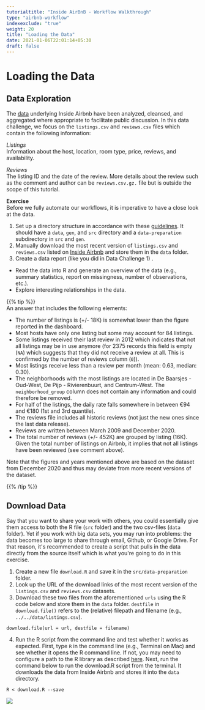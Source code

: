 ```yaml
---
tutorialtitle: "Inside AirBnB - Workflow Walkthrough"
type: "airbnb-workflow"
indexexclude: "true"
weight: 20
title: "Loading the Data"
date: 2021-01-06T22:01:14+05:30
draft: false
---
```


# Loading the Data
## Data Exploration
The [data](http://insideairbnb.com/get-the-data.html) underlying Inside Airbnb have been analyzed, cleansed, and aggregated where appropriate to facilitate public discussion. In this data challenge, we focus on the `listings.csv` and `reviews.csv` files which contain the following information:

*Listings*  
Information about the host, location, room type, price, reviews, and availability.

*Reviews*  
The listing ID and the date of the review. More details about the review such as the comment and author can be `reviews.csv.gz.` file but is outside the scope of this tutorial.

**Exercise**     
Before we fully automate our workflows, it is imperative to have a close look at the data.

1. Set up a directory structure in accordance with these [guidelines](http://tilburgsciencehub.com/workflow/directories/). It should have a `data`, `gen`, and `src` directory and a `data-preparation` subdirectory in `src` and `gen`.
2. Manually download the most recent version of `listings.csv` and `reviews.csv` listed on [Inside Airbnb](http://insideairbnb.com/get-the-data.html) and store them in the `data` folder.
3. Create a data report (like you did in Data Challenge 1) .  
  * Read the data into R and generate an overview of the data (e.g., summary statistics, report on missingness, number of observations, etc.).
  * Explore interesting relationships in the data.


{{% tip %}}   
An answer that includes the following elements:

* The number of listings is (+/- 18K) is somewhat lower than the figure reported in the dashboard.
* Most hosts have only one listing but some may account for 84 listings.
* Some listings received their last review in 2012 which indicates that not all listings may be in use anymore (for 2375 records this field is empty (`NA`) which suggests that they did not receive a review at all. This is confirmed by the number of reviews column (`0`)).
* Most listings receive less than a review per month (mean: 0.63, median: 0.30).
* The neighborhoods with the most listings are located in De Baarsjes - Oud-West, De Pijp - Rivierenbuurt, and Centrum-West. The `neighborhood_group` column does not contain any information and could therefore be removed.
* For half of the listings, the daily rate falls somewhere in between €94 and €180  (1st and 3rd quantile).
* The reviews file includes all historic reviews (not just the new ones since the last data release).
* Reviews are written between March 2009 and December 2020.
* The total number of reviews (+/- 452K) are grouped by listing (16K). Given the total number of listings on Airbnb, it implies that not all listings have been reviewed (see comment above).

Note that the figures and years mentioned above are based on the dataset from December 2020 and thus may deviate from more recent versions of the dataset.


{{% /tip %}}

## Download Data
Say that you want to share your work with others, you could essentially give them access to both the R file (`src` folder) and the two csv-files (`data` folder). Yet if you work with big data sets, you may run into problems: the data becomes too large to share through email, Github, or Google Drive. For that reason, it's recommended to create a script that pulls in the data directly from the source itself which is what you're going to do in this exercise.

1. Create a new file `download.R` and save it in the `src/data-preparation` folder.
2. Look up the URL of the download links of the most recent version of the `listings.csv` and `reviews.csv` datasets.
3. Download these two files from the aforementioned `urls` using the R code below and store them in the `data` folder.  `destfile` in `download.file()` refers to the (relative) filepath and filename (e.g., `../../data/listings.csv`).

```
download.file(url = url, destfile = filename)
```
4. Run the R script from the command line and test whether it works as expected. First, type `R` in the command line (e.g., Terminal on Mac) and see whether it opens the R command line. If not, you may need to configure a path to the R library as described [here](https://stackoverflow.com/questions/44336345/running-r-from-mac-osx-terminal). Next, run the command below to run the download.R script from the terminal. It downloads the data from Inside Airbnb and stores it into the `data` directory.

```
R < download.R --save
```

![](../images/download_data.gif)
